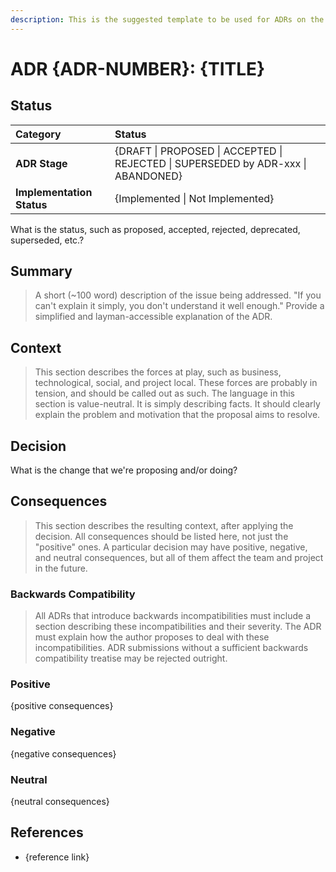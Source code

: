 ```yaml
---
description: This is the suggested template to be used for ADRs on the cheqd-node project.
---
```


# ADR {ADR-NUMBER}: {TITLE}

## Status

| Category | Status |
| :--- | :--- |
| **ADR Stage** | {DRAFT \| PROPOSED \| ACCEPTED \| REJECTED \| SUPERSEDED by ADR-xxx \| ABANDONED}  |
| **Implementation Status** | {Implemented \| Not Implemented} |

What is the status, such as proposed, accepted, rejected, deprecated, superseded, etc.?

## Summary

> A short \(~100 word\) description of the issue being addressed. "If you can't explain it simply, you don't understand it well enough." Provide a simplified and layman-accessible explanation of the ADR.

## Context

> This section describes the forces at play, such as business, technological, social, and project local. These forces are probably in tension, and should be called out as such. The language in this section is value-neutral. It is simply describing facts. It should clearly explain the problem and motivation that the proposal aims to resolve.

## Decision

What is the change that we're proposing and/or doing?

## Consequences

> This section describes the resulting context, after applying the decision. All consequences should be listed here, not just the "positive" ones. A particular decision may have positive, negative, and neutral consequences, but all of them affect the team and project in the future.

### Backwards Compatibility

> All ADRs that introduce backwards incompatibilities must include a section describing these incompatibilities and their severity. The ADR must explain how the author proposes to deal with these incompatibilities. ADR submissions without a sufficient backwards compatibility treatise may be rejected outright.

### Positive

{positive consequences}

### Negative

{negative consequences}

### Neutral

{neutral consequences}

## References

* {reference link}

